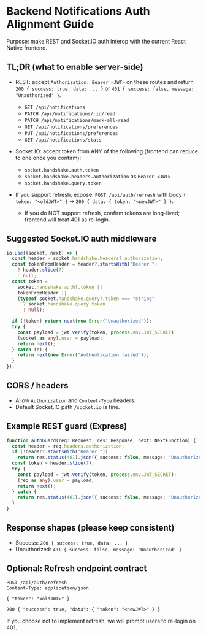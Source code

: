 # Backend Notifications Auth Alignment Guide

Purpose: make REST and Socket.IO auth interop with the current React Native frontend.

## TL;DR (what to enable server-side)

- REST: accept `Authorization: Bearer <JWT>` on these routes and return `200 { success: true, data: ... }` or `401 { success: false, message: "Unauthorized" }`.

  - `GET /api/notifications`
  - `PATCH /api/notifications/:id/read`
  - `PATCH /api/notifications/mark-all-read`
  - `GET /api/notifications/preferences`
  - `PUT /api/notifications/preferences`
  - `GET /api/notifications/stats`

- Socket.IO: accept token from ANY of the following (frontend can reduce to one once you confirm):

  - `socket.handshake.auth.token`
  - `socket.handshake.headers.authorization` as `Bearer <JWT>`
  - `socket.handshake.query.token`

- If you support refresh, expose: `POST /api/auth/refresh` with body `{ token: "<oldJWT>" }` → `200 { data: { token: "<newJWT>" } }`.
  - If you do NOT support refresh, confirm tokens are long-lived; frontend will treat 401 as re-login.

## Suggested Socket.IO auth middleware

```ts
io.use((socket, next) => {
  const header = socket.handshake.headers?.authorization;
  const tokenFromHeader = header?.startsWith("Bearer ")
    ? header.slice(7)
    : null;
  const token =
    socket.handshake.auth?.token ||
    tokenFromHeader ||
    (typeof socket.handshake.query?.token === "string"
      ? socket.handshake.query.token
      : null);

  if (!token) return next(new Error("Unauthorized"));
  try {
    const payload = jwt.verify(token, process.env.JWT_SECRET);
    (socket as any).user = payload;
    return next();
  } catch (e) {
    return next(new Error("Authentication failed"));
  }
});
```

## CORS / headers

- Allow `Authorization` and `Content-Type` headers.
- Default Socket.IO path `/socket.io` is fine.

## Example REST guard (Express)

```ts
function authGuard(req: Request, res: Response, next: NextFunction) {
  const header = req.headers.authorization;
  if (!header?.startsWith("Bearer "))
    return res.status(401).json({ success: false, message: "Unauthorized" });
  const token = header.slice(7);
  try {
    const payload = jwt.verify(token, process.env.JWT_SECRET);
    (req as any).user = payload;
    return next();
  } catch {
    return res.status(401).json({ success: false, message: "Unauthorized" });
  }
}
```

## Response shapes (please keep consistent)

- Success: `200 { success: true, data: ... }`
- Unauthorized: `401 { success: false, message: 'Unauthorized' }`

## Optional: Refresh endpoint contract

```http
POST /api/auth/refresh
Content-Type: application/json

{ "token": "<oldJWT>" }

200 { "success": true, "data": { "token": "<newJWT>" } }
```

If you choose not to implement refresh, we will prompt users to re-login on 401.
